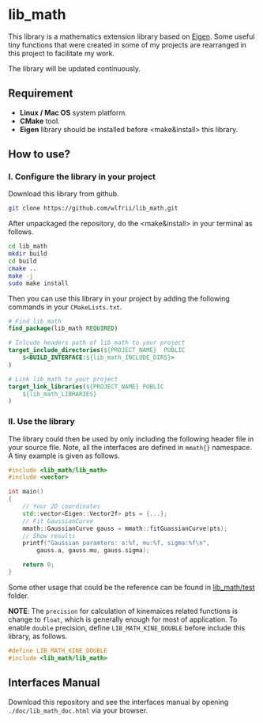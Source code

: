 # lib_math

This library is a mathematics extension library based on [Eigen](http://eigen.tuxfamily.org/index.php?title=Main_Page). Some useful tiny functions that were created in some of my projects are rearranged in this project to facilitate my work.

The library will be updated continuously.

## Requirement

  - <b>Linux / Mac OS</b> system platform.
  - <b>CMake</b> tool. 
  - <b>Eigen</b> library should be installed before <make&install> this library.

## How to use?

### I. Configure the library in your project

Download this library from github.
```bash
git clone https://github.com/wlfrii/lib_math.git
```

After unpackaged the repository, do the <make&install> in your terminal as follows.
```bash
cd lib_math
mkdir build
cd build
cmake ..
make -j
sudo make install
```

Then you can use this library in your project by adding the following commands in your `CMakeLists.txt`.
```cmake
# Find lib_math
find_package(lib_math REQUIRED)

# Inlcude headers path of lib_math to your project
target_include_directories(${PROJECT_NAME}  PUBLIC
    $<BUILD_INTERFACE:${lib_math_INCLUDE_DIRS}>
)

# Link lib_math to your project
target_link_libraries(${PROJECT_NAME} PUBLIC
    ${lib_math_LIBRARIES}
)
```

### II. Use the library

The library could then be used by only including the following header file in your source file. Note, all the interfaces are defined in `mmath{}` namespace. A tiny example is given as follows.

```c++
#include <lib_math/lib_math>
#include <vector>

int main()
{
    // Your 2D coordinates
    std::vector<Eigen::Vector2f> pts = {...}; 
    // Fit GaussianCurve
    mmath::GaussianCurve gauss = mmath::fitGuassianCurve(pts);
    // Show results
    printf("Gaussian paramters: a:%f, mu:%f, sigma:%f\n",
        gauss.a, gauss.mu, gauss.sigma);

    return 0;
}
```

Some other usage that could be the reference can be found in [lib_math/test](https://github.com/wlfrii/lib_math/tree/main/test/src) folder.


__NOTE__: The `precision` for calculation of kinemaices related functions is change to `float`, which is generally enough for most of application. To enable `double` precision, define `LIB_MATH_KINE_DOUBLE` before include this library, as follows.
```c++
#define LIB_MATH_KINE_DOUBLE
#include <lib_math/lib_math>
```


## Interfaces Manual

Download this repository and see the interfaces manual by opening `./doc/lib_math_doc.html` via your browser.
